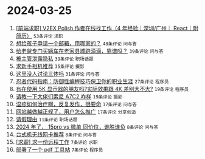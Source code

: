 # 2024-03-25

1. [[前端求职] V2EX Polish 作者在线找工作（4 年经验｜深圳/广州｜ React｜附简历）](https://www.v2ex.com/t/1026619) `53条评论` `求职`
1. [想给孩子申请一个邮箱，用哪家的？](https://www.v2ex.com/t/1026640) `48条评论` `问与答`
1. [给老爸专门买辆车在老家县城跑滴滴，靠谱吗？](https://www.v2ex.com/t/1026634) `39条评论` `问与答`
1. [被主管泄露隐私](https://www.v2ex.com/t/1026637) `39条评论` `职场话题`
1. [求新手相机推荐](https://www.v2ex.com/t/1026625) `35条评论` `摄影`
1. [这里没人讨论三体吗](https://www.v2ex.com/t/1026641) `31条评论` `问与答`
1. [忍者代码指南：防御性编程技巧保卫你的职业生涯](https://www.v2ex.com/t/1026629) `27条评论` `程序员`
1. [有在使用 5K 显示器的朋友吗?实际效果跟 4K 差别大不大?](https://www.v2ex.com/t/1026636) `19条评论` `程序员`
1. [请教一下大佬们索尼 A7C2 咋样](https://www.v2ex.com/t/1026633) `19条评论` `摄影`
1. [湿疹如何治疗啊，反复发作，很要命](https://www.v2ex.com/t/1026646) `17条评论` `问与答`
1. [网站越做越正规了，用户怎么推广](https://www.v2ex.com/t/1026631) `17条评论` `分享创造`
1. [请假理由](https://www.v2ex.com/t/1026657) `11条评论` `职场话题`
1. [2024 年了， 15pro vs 微单 同价位，谁胜谁负](https://www.v2ex.com/t/1026647) `8条评论` `问与答`
1. [台式机无线网卡推荐](https://www.v2ex.com/t/1026642) `8条评论` `问与答`
1. [[求职] 求一份远程工作](https://www.v2ex.com/t/1026639) `7条评论` `求职`
1. [部署了一个 pdf 工具站](https://www.v2ex.com/t/1026614) `7条评论` `程序员`
